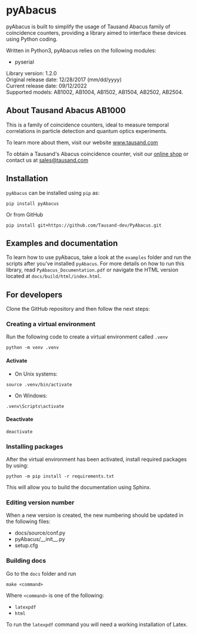 # pyAbacus

pyAbacus is built to simplify the usage of Tausand Abacus family of coincidence counters, providing a library aimed to interface these devices using Python coding.

Written in Python3, pyAbacus relies on the following modules:
- pyserial

Library version:       1.2.0<br/>
Original release date: 12/28/2017 (mm/dd/yyyy)<br/>
Current release date:  09/12/2022<br/>
Supported models:      AB1002, AB1004, AB1502, AB1504, AB2502, AB2504.

## About Tausand Abacus AB1000

This is a family of coincidence counters, ideal to measure temporal correlations in particle detection and quantum optics experiments.

To learn more about them, visit our website www.tausand.com

To obtain a Tausand's Abacus coincidence counter, visit our [online shop](http://www.tausand.com/shop) or contact us at sales@tausand.com

## Installation
`pyAbacus` can be installed using `pip` as: 
```
pip install pyAbacus
```

Or from GitHub
```
pip install git+https://github.com/Tausand-dev/PyAbacus.git
```

## Examples and documentation
To learn how to use pyAbacus, take a look at the `examples` folder and run the scripts after you've installed `pyAbacus`. For more details on how to run this library, read `PyAbacus_Documentation.pdf` or navigate the HTML version located at `docs/build/html/index.html`.

## For developers

Clone the GitHub repository and then follow the next steps:

### Creating a virtual environment
Run the following code to create a virtual environment called `.venv`
```
python -m venv .venv
```

#### Activate
- On Unix systems:
```
source .venv/bin/activate
```
- On Windows:
```
.venv\Scripts\activate
```

#### Deactivate
```
deactivate
```

### Installing packages
After the virtual environment has been activated, install required packages by using:
```
python -m pip install -r requirements.txt
```
This will allow you to build the documentation using Sphinx.

### Editing version number
When a new version is created, the new numbering should be updated in the following files:
- docs/source/conf.py
- pyAbacus/\_\_init__.py 
- setup.cfg

### Building docs
Go to the `docs` folder and run
```
make <command>
```
Where `<command>` is one of the following:
- `latexpdf`
- `html`

To run the `latexpdf` command you will need a working installation of Latex.
